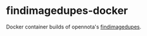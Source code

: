 # findimagedupes-docker

Docker container builds of opennota's [findimagedupes](https://gitlab.com/opennota/findimagedupes).
